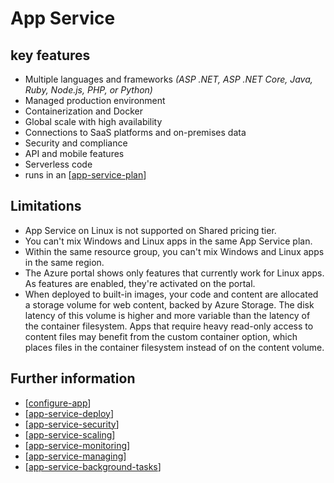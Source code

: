 # App Service

## key features

- Multiple languages and frameworks _(ASP .NET, ASP .NET Core, Java, Ruby, Node.js, PHP, or Python)_
- Managed production environment
- Containerization and Docker
- Global scale with high availability
- Connections to SaaS platforms and on-premises data
- Security and compliance
- API and mobile features
- Serverless code
- runs in an [[app-service-plan]]

## Limitations

- App Service on Linux is not supported on Shared pricing tier.
- You can't mix Windows and Linux apps in the same App Service plan.
- Within the same resource group, you can't mix Windows and Linux apps in the same region.
- The Azure portal shows only features that currently work for Linux apps. As features are enabled, they're activated on the portal.
- When deployed to built-in images, your code and content are allocated a storage volume for web content, backed by Azure Storage. The disk latency of this volume is higher and more variable than the latency of the container filesystem. Apps that require heavy read-only access to content files may benefit from the custom container option, which places files in the container filesystem instead of on the content volume.

## Further information

- [[configure-app]]
- [[app-service-deploy]]
- [[app-service-security]]
- [[app-service-scaling]]
- [[app-service-monitoring]]
- [[app-service-managing]]
- [[app-service-background-tasks]]

[//begin]: # "Autogenerated link references for markdown compatibility"
[app-service-plan]: app-service-plan.md "App Service Plan"
[configure-app]: configure-app.md "Configure App"
[app-service-deploy]: app-service-deploy.md "App Service Deploy"
[app-service-security]: app-service-security.md "App Service Security"
[app-service-scaling]: app-service-scaling.md "App Service Scaling"
[app-service-monitoring]: app-service-monitoring.md "App Service Monitoring"
[app-service-managing]: app-service-managing.md "App Service Managing"
[app-service-background-tasks]: app-service-background-tasks.md "App Service Background Tasks"
[//end]: # "Autogenerated link references"
